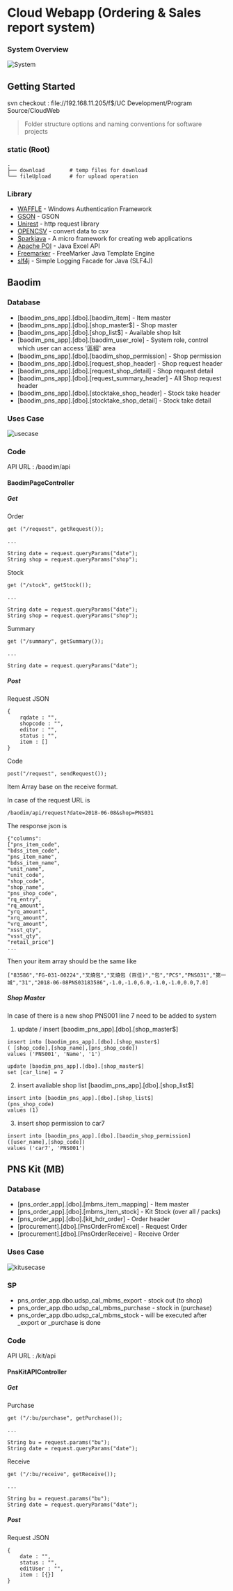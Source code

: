 # Cloud Webapp (Ordering & Sales report system)

### System Overview

![System](https://holland.pk/uptow/i4/cc6597522d296ba954f96c3c6a43bad6.png)

## Getting Started
svn checkout : file://192.168.11.205/f$/UC Development/Program Source/CloudWeb

> Folder structure options and naming conventions for software projects

### static (Root)

    .
    ├── download        # temp files for download
    └── fileUpload      # for upload operation


### Library

* [WAFFLE](https://github.com/Waffle/waffle) - Windows Authentication Framework
* [GSON](https://github.com/google/gson) - GSON
* [Unirest](http://unirest.io/) - http request library
* [OPENCSV](http://opencsv.sourceforge.net/) - convert data to csv
* [Sparkjava](http://sparkjava.com/) - A micro framework for creating web applications
* [Apache POI](https://poi.apache.org/) - Java Excel API
* [Freemarker](https://freemarker.apache.org/index.html) - FreeMarker Java Template Engine
* [slf4j](https://www.slf4j.org/legacy.html) - Simple Logging Facade for Java (SLF4J)

## Baodim

### Database

* [baodim_pns_app].[dbo].[baodim_item] - Item master
* [baodim_pns_app].[dbo].[shop_master$] - Shop master
* [baodim_pns_app].[dbo].[shop_list$] - Available shop lsit
* [baodim_pns_app].[dbo].[baodim_user_role] - System role, control which user can access '區經' area
* [baodim_pns_app].[dbo].[baodim_shop_permission] - Shop permission
* [baodim_pns_app].[dbo].[request_shop_header] - Shop request header
* [baodim_pns_app].[dbo].[request_shop_detail] - Shop request detail
* [baodim_pns_app].[dbo].[request_summary_header] - All Shop request header
* [baodim_pns_app].[dbo].[stocktake_shop_header] - Stock take header
* [baodim_pns_app].[dbo].[stocktake_shop_detail] - Stock take detail

### Uses Case

![usecase](https://holland.pk/uptow/i4/444c68b2c654ef03a7e0fe6f6d9e2b50.png)

### Code

API URL : /baodim/api

#### BaodimPageController

##### Get

Order
```
get ("/request", getRequest());

...

String date = request.queryParams("date");
String shop = request.queryParams("shop");
```

Stock
```
get ("/stock", getStock());

...

String date = request.queryParams("date");
String shop = request.queryParams("shop");
```

Summary

```
get ("/summary", getSummary());

...

String date = request.queryParams("date");
```

##### Post

Request JSON 
```
{
	rqdate : "",
	shopcode : "",
	editor : "",
	status : "",
	item : []
}
```

Code
```
post("/request", sendRequest());
```

Item Array base on the receive format. 

In case of the request URL is 
```
/baodim/api/request?date=2018-06-08&shop=PNS031
```

The response json is 
```
{"columns":
["pns_item_code",
"bdss_item_code",
"pns_item_name",
"bdss_item_name",
"unit_name",
"unit_code",
"shop_code",
"shop_name",
"pns_shop_code",
"rq_entry",
"rq_amount",
"yrq_amount",
"xrq_amount",
"vrq_amount",
"xsst_qty",
"vsst_qty",
"retail_price"] 
...
```

Then your item array should be the same like
```
["83586","FG-031-00224","叉燒包","叉燒包 (百佳)","包","PCS","PNS031","第一城","31","2018-06-08PNS03183586",-1.0,-1.0,6.0,-1.0,-1.0,0.0,7.0]
```

##### Shop Master

In case of there is a new shop PNS001 line 7 need to be added to system

1. update / insert  [baodim_pns_app].[dbo].[shop_master$]
```
insert into [baodim_pns_app].[dbo].[shop_master$]
( [shop_code],[shop_name],[pns_shop_code])
values ('PNS001', 'Name', '1')

update [baodim_pns_app].[dbo].[shop_master$]
set [car_line] = 7
```

2. insert avaliable shop list [baodim_pns_app].[dbo].[shop_list$]
```
insert into [baodim_pns_app].[dbo].[shop_list$]
(pns_shop_code) 
values (1)
```

3. insert shop permission to car7
```
insert into [baodim_pns_app].[dbo].[baodim_shop_permission]
([user_name],[shop_code])
values ('car7', 'PNS001')
```

## PNS Kit (MB)

### Database

* [pns_order_app].[dbo].[mbms_item_mapping] - Item master
* [pns_order_app].[dbo].[mbms_item_stock] - Kit Stock (over all / packs)
* [pns_order_app].[dbo].[kit_hdr_order] - Order header
* [procurement].[dbo].[PnsOrderFromExcel] - Request Order
* [procurement].[dbo].[PnsOrderReceive] - Receive Order

### Uses Case

![kitusecase](https://holland.pk/uptow/i4/3aadaca62fac7be4b06a3e4c4c6d8a5e.png)

### SP

* pns_order_app.dbo.udsp_cal_mbms_export - stock out (to shop)
* pns_order_app.dbo.udsp_cal_mbms_purchase - stock in (purchase)
* pns_order_app.dbo.udsp_cal_mbms_stock - will be executed after _export or _purchase is done 

### Code

API URL : /kit/api

#### PnsKitAPIController

##### Get

Purchase
```
get ("/:bu/purchase", getPurchase());

...

String bu = request.params("bu");
String date = request.queryParams("date");
```

Receive
```
get ("/:bu/receive", getReceive());

...

String bu = request.params("bu");
String date = request.queryParams("date");
```
##### Post

Request JSON 
```
{
	date : "",
	status : "",
	editUser : "",
	item : [{}]
}
```

